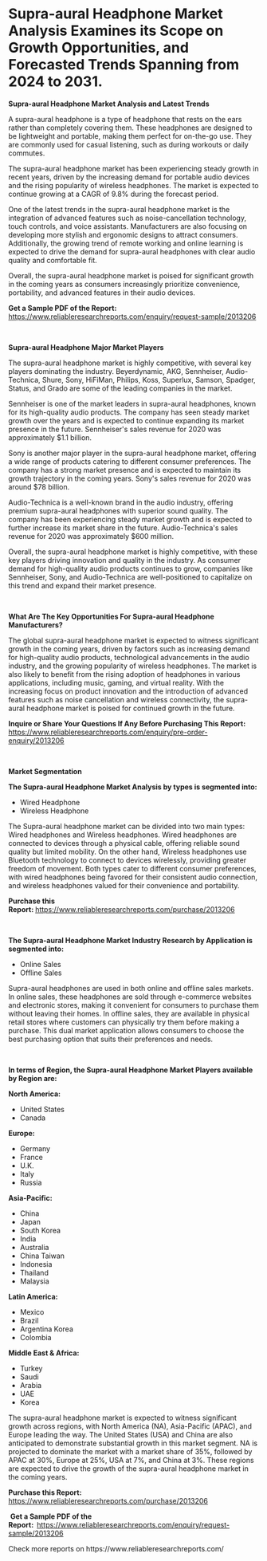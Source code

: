 <p><h1>Supra-aural Headphone Market Analysis Examines its Scope on Growth Opportunities, and Forecasted Trends Spanning from 2024 to 2031.</h1></p><p><strong>Supra-aural Headphone Market Analysis and Latest Trends</strong></p>
<p><p>A supra-aural headphone is a type of headphone that rests on the ears rather than completely covering them. These headphones are designed to be lightweight and portable, making them perfect for on-the-go use. They are commonly used for casual listening, such as during workouts or daily commutes.</p><p>The supra-aural headphone market has been experiencing steady growth in recent years, driven by the increasing demand for portable audio devices and the rising popularity of wireless headphones. The market is expected to continue growing at a CAGR of 9.8% during the forecast period.</p><p>One of the latest trends in the supra-aural headphone market is the integration of advanced features such as noise-cancellation technology, touch controls, and voice assistants. Manufacturers are also focusing on developing more stylish and ergonomic designs to attract consumers. Additionally, the growing trend of remote working and online learning is expected to drive the demand for supra-aural headphones with clear audio quality and comfortable fit.</p><p>Overall, the supra-aural headphone market is poised for significant growth in the coming years as consumers increasingly prioritize convenience, portability, and advanced features in their audio devices.</p></p>
<p><strong>Get a Sample PDF of the Report:&nbsp;</strong> <a href="https://www.reliableresearchreports.com/enquiry/request-sample/2013206">https://www.reliableresearchreports.com/enquiry/request-sample/2013206</a></p>
<p>&nbsp;</p>
<p><strong>Supra-aural Headphone Major Market Players</strong></p>
<p><p>The supra-aural headphone market is highly competitive, with several key players dominating the industry. Beyerdynamic, AKG, Sennheiser, Audio-Technica, Shure, Sony, HiFiMan, Philips, Koss, Superlux, Samson, Spadger, Status, and Grado are some of the leading companies in the market.</p><p>Sennheiser is one of the market leaders in supra-aural headphones, known for its high-quality audio products. The company has seen steady market growth over the years and is expected to continue expanding its market presence in the future. Sennheiser's sales revenue for 2020 was approximately $1.1 billion.</p><p>Sony is another major player in the supra-aural headphone market, offering a wide range of products catering to different consumer preferences. The company has a strong market presence and is expected to maintain its growth trajectory in the coming years. Sony's sales revenue for 2020 was around $78 billion.</p><p>Audio-Technica is a well-known brand in the audio industry, offering premium supra-aural headphones with superior sound quality. The company has been experiencing steady market growth and is expected to further increase its market share in the future. Audio-Technica's sales revenue for 2020 was approximately $600 million.</p><p>Overall, the supra-aural headphone market is highly competitive, with these key players driving innovation and quality in the industry. As consumer demand for high-quality audio products continues to grow, companies like Sennheiser, Sony, and Audio-Technica are well-positioned to capitalize on this trend and expand their market presence.</p></p>
<p>&nbsp;</p>
<p><strong>What Are The Key Opportunities For Supra-aural Headphone Manufacturers?</strong></p>
<p><p>The global supra-aural headphone market is expected to witness significant growth in the coming years, driven by factors such as increasing demand for high-quality audio products, technological advancements in the audio industry, and the growing popularity of wireless headphones. The market is also likely to benefit from the rising adoption of headphones in various applications, including music, gaming, and virtual reality. With the increasing focus on product innovation and the introduction of advanced features such as noise cancellation and wireless connectivity, the supra-aural headphone market is poised for continued growth in the future.</p></p>
<p><strong>Inquire or Share Your Questions If Any Before Purchasing This Report:</strong> <a href="https://www.reliableresearchreports.com/enquiry/pre-order-enquiry/2013206">https://www.reliableresearchreports.com/enquiry/pre-order-enquiry/2013206</a></p>
<p>&nbsp;</p>
<p><strong>Market Segmentation</strong></p>
<p><strong>The Supra-aural Headphone Market Analysis by types is segmented into:</strong></p>
<p><ul><li>Wired Headphone</li><li>Wireless Headphone</li></ul></p>
<p><p>The Supra-aural headphone market can be divided into two main types: Wired headphones and Wireless headphones. Wired headphones are connected to devices through a physical cable, offering reliable sound quality but limited mobility. On the other hand, Wireless headphones use Bluetooth technology to connect to devices wirelessly, providing greater freedom of movement. Both types cater to different consumer preferences, with wired headphones being favored for their consistent audio connection, and wireless headphones valued for their convenience and portability.</p></p>
<p><strong>Purchase this Report:&nbsp;</strong><a href="https://www.reliableresearchreports.com/purchase/2013206">https://www.reliableresearchreports.com/purchase/2013206</a></p>
<p>&nbsp;</p>
<p><strong>The Supra-aural Headphone Market Industry Research by Application is segmented into:</strong></p>
<p><ul><li>Online Sales</li><li>Offline Sales</li></ul></p>
<p><p>Supra-aural headphones are used in both online and offline sales markets. In online sales, these headphones are sold through e-commerce websites and electronic stores, making it convenient for consumers to purchase them without leaving their homes. In offline sales, they are available in physical retail stores where customers can physically try them before making a purchase. This dual market application allows consumers to choose the best purchasing option that suits their preferences and needs.</p></p>
<p>&nbsp;</p>
<p><strong>In terms of Region, the Supra-aural Headphone Market Players available by Region are:</strong></p>
<p>
    <p> <strong> North America: </strong>
        <ul>
            <li>United States</li>
            <li>Canada</li>
        </ul>
        </p> 
    <p> <strong> Europe: </strong>
        <ul>
            <li>Germany</li>
            <li>France</li>
            <li>U.K.</li>
            <li>Italy</li>
            <li>Russia</li>
        </ul>
        </p> 
    <p> <strong> Asia-Pacific: </strong>
        <ul>
            <li>China</li>
            <li>Japan</li>
            <li>South Korea</li>
            <li>India</li>
            <li>Australia</li>
            <li>China Taiwan</li>
            <li>Indonesia</li>
            <li>Thailand</li>
            <li>Malaysia</li>
        </ul>
        </p> 
    <p> <strong> Latin America: </strong>
        <ul>
            <li>Mexico</li>
            <li>Brazil</li>
            <li>Argentina Korea</li>
            <li>Colombia</li>
        </ul>
        </p> 
    <p> <strong> Middle East & Africa: </strong>
        <ul>
            <li>Turkey</li>
            <li>Saudi</li>
            <li>Arabia</li>
            <li>UAE</li>
            <li>Korea</li>
        </ul>
    </p>
    </p>
<p><p>The supra-aural headphone market is expected to witness significant growth across regions, with North America (NA), Asia-Pacific (APAC), and Europe leading the way. The United States (USA) and China are also anticipated to demonstrate substantial growth in this market segment. NA is projected to dominate the market with a market share of 35%, followed by APAC at 30%, Europe at 25%, USA at 7%, and China at 3%. These regions are expected to drive the growth of the supra-aural headphone market in the coming years.</p></p>
<p><strong>Purchase this Report: </strong><a href="https://www.reliableresearchreports.com/purchase/2013206">https://www.reliableresearchreports.com/purchase/2013206</a></p>
<p>&nbsp;<strong>Get a Sample PDF of the Report:&nbsp;&nbsp;</strong><a href="https://www.reliableresearchreports.com/enquiry/request-sample/2013206">https://www.reliableresearchreports.com/enquiry/request-sample/2013206</a></p>
<p><strong></strong></p>
<p>Check more reports on https://www.reliableresearchreports.com/</p>